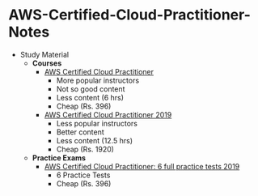 # AWS-Certified-Cloud-Practitioner-Notes
- Study Material
	- **Courses**
		- [AWS Certified Cloud Practitioner](https://www.udemy.com/aws-certified-cloud-practitioner-q)
			- More popular instructors
			- Not so good content
			- Less content (6 hrs)
			- Cheap (Rs. 396)
		- [AWS Certified Cloud Practitioner 2019](https://www.udemy.com/course/aws-certified-cloud-practitioner)
			- Less popular instructors
			- Better content
			- Less content (12.5 hrs)
			- Cheap (Rs. 1920)
	- **Practice Exams**
		- [AWS Certified Cloud Practitioner: 6 full practice tests 2019](https://www.udemy.com/course/aws-certified-cloud-practitioner-practice-test)
			- 6 Practice Tests
			- Cheap (Rs. 396)
